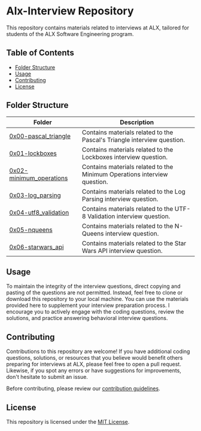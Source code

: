 # Alx-Interview Repository

This repository contains materials related to interviews at ALX, tailored for students of the ALX Software Engineering program.

## Table of Contents

- [Folder Structure](#folder-structure)
- [Usage](#usage)
- [Contributing](#contributing)
- [License](#license)

## Folder Structure

| Folder                                                     | Description                                                  |
|------------------------------------------------------------|--------------------------------------------------------------|
| [0x00-pascal_triangle](./0x00-pascal_triangle)             | Contains materials related to the Pascal's Triangle interview question. |
| [0x01-lockboxes](./0x01-lockboxes)                         | Contains materials related to the Lockboxes interview question. |
| [0x02-minimum_operations](./0x02-minimum_operations)       | Contains materials related to the Minimum Operations interview question. |
| [0x03-log_parsing](./0x03-log_parsing)                     | Contains materials related to the Log Parsing interview question. |
| [0x04-utf8_validation](./0x04-utf8_validation)             | Contains materials related to the UTF-8 Validation interview question. |
| [0x05-nqueens](./0x05-nqueens)                             | Contains materials related to the N-Queens interview question. |
| [0x06-starwars_api](./0x06-starwars_api)                   | Contains materials related to the Star Wars API interview question. |

## Usage

To maintain the integrity of the interview questions, direct copying and pasting of the questions are not permitted. Instead, feel free to clone or download this repository to your local machine. You can use the materials provided here to supplement your interview preparation process. I encourage you to actively engage with the coding questions, review the solutions, and practice answering behavioral interview questions.

## Contributing

Contributions to this repository are welcome! If you have additional coding questions, solutions, or resources that you believe would benefit others preparing for interviews at ALX, please feel free to open a pull request. Likewise, if you spot any errors or have suggestions for improvements, don't hesitate to submit an issue.

Before contributing, please review our [contribution guidelines](CONTRIBUTING.md).

## License

This repository is licensed under the [MIT License](LICENSE).
